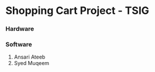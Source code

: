# Shopping Cart Project - TSIG


### Hardware 


### Software  
  
  1. Ansari Ateeb  
  2. Syed Muqeem  